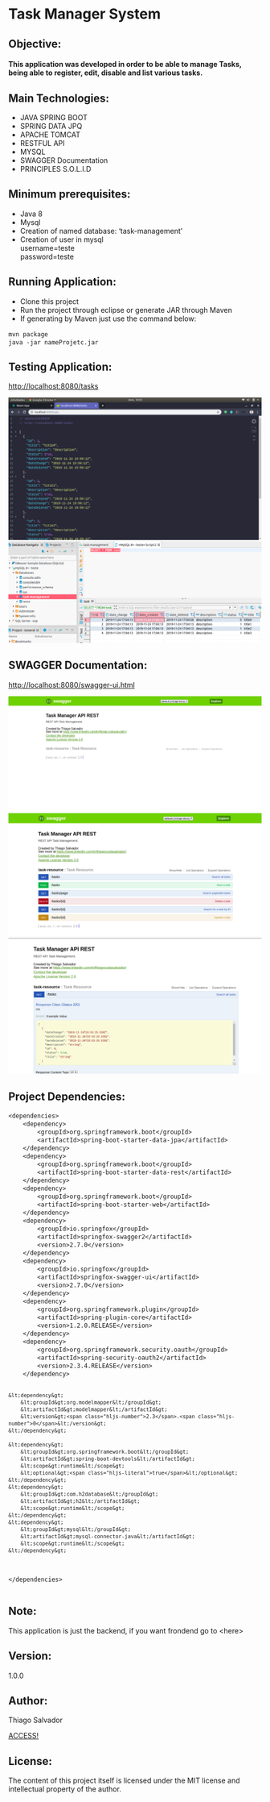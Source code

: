 <h1 class="code-line" data-line-start=0 data-line-end=1 ><a id="Task_Manager_System_0"></a>Task Manager System</h1>
<h2 class="code-line" data-line-start=2 data-line-end=3 ><a id="Objective_2"></a>Objective:</h2>
<h4 class="code-line" data-line-start=4 data-line-end=5 ><a id="This_application_was_developed_in_order_to_be_able_to_manage_Tasks_being_able_to_register_edit_disable_and_list_various_tasks_4"></a>This application was developed in order to be able to manage Tasks, being able to register, edit, disable and list various tasks.</h4>
<h2 class="code-line" data-line-start=6 data-line-end=7 ><a id="Main_Technologies_6"></a>Main Technologies:</h2>
<ul>
<li class="has-line-data" data-line-start="8" data-line-end="9">JAVA SPRING BOOT</li>
<li class="has-line-data" data-line-start="9" data-line-end="10">SPRING DATA JPQ</li>
<li class="has-line-data" data-line-start="10" data-line-end="11">APACHE TOMCAT</li>
<li class="has-line-data" data-line-start="11" data-line-end="12">RESTFUL API</li>
<li class="has-line-data" data-line-start="12" data-line-end="13">MYSQL</li>
<li class="has-line-data" data-line-start="13" data-line-end="14">SWAGGER Documentation</li>
<li class="has-line-data" data-line-start="14" data-line-end="16">PRINCIPLES S.O.L.I.D</li>
</ul>
<h2 class="code-line" data-line-start=16 data-line-end=17 ><a id="Minimum_prerequisites_16"></a>Minimum prerequisites:</h2>
<ul>
<li class="has-line-data" data-line-start="17" data-line-end="18">Java 8</li>
<li class="has-line-data" data-line-start="18" data-line-end="19">Mysql</li>
<li class="has-line-data" data-line-start="19" data-line-end="20">Creation of named database: ‘task-management’</li>
<li class="has-line-data" data-line-start="20" data-line-end="23">Creation of user in mysql<br>
username=teste<br>
password=teste</li>
</ul>
<h2 class="code-line" data-line-start=25 data-line-end=26 ><a id="Running_Application_25"></a>Running Application:</h2>
<ul>
<li class="has-line-data" data-line-start="27" data-line-end="28">Clone this project</li>
<li class="has-line-data" data-line-start="28" data-line-end="29">Run the project through eclipse or generate JAR through Maven</li>
<li class="has-line-data" data-line-start="29" data-line-end="30">If generating by Maven just use the command below:</li>
</ul>
<pre><code class="has-line-data" data-line-start="31" data-line-end="34" class="language-sh">mvn package
java -jar nameProjetc.jar
</code></pre>
<h2 class="code-line" data-line-start=35 data-line-end=36 ><a id="Testing_Application_35"></a>Testing Application:</h2>
<p class="has-line-data" data-line-start="36" data-line-end="37"><a href="http://localhost:8080/tasks">http://localhost:8080/tasks</a></p>
<img src="image/ima1.png">
<img src="image/ima2.png">
<h2 class="code-line" data-line-start=38 data-line-end=39 ><a id="SWAGGER_Documentation_38"></a>SWAGGER Documentation:</h2>
<p class="has-line-data" data-line-start="36" data-line-end="37"><a
 href="http://localhost:8080/swagger-ui.html">http://localhost:8080/swagger-ui.html</a></p>
<img src="image/ima3.png">
<img src="image/ima4.png">
<img src="image/ima5.png">



<h2 class="code-line" data-line-start=41 data-line-end=42 ><a id="Project_Dependencies_41"></a>Project Dependencies:</h2>
<pre><code class="has-line-data" data-line-start="43" data-line-end="102" class="language-sh">&lt;dependencies&gt;
    &lt;dependency&gt;
        &lt;groupId&gt;org.springframework.boot&lt;/groupId&gt;
        &lt;artifactId&gt;spring-boot-starter-data-jpa&lt;/artifactId&gt;
    &lt;/dependency&gt;
    &lt;dependency&gt;
        &lt;groupId&gt;org.springframework.boot&lt;/groupId&gt;
        &lt;artifactId&gt;spring-boot-starter-data-rest&lt;/artifactId&gt;
    &lt;/dependency&gt;
    &lt;dependency&gt;
        &lt;groupId&gt;org.springframework.boot&lt;/groupId&gt;
        &lt;artifactId&gt;spring-boot-starter-web&lt;/artifactId&gt;
    &lt;/dependency&gt;
    &lt;dependency&gt;
        &lt;groupId&gt;io.springfox&lt;/groupId&gt;
        &lt;artifactId&gt;springfox-swagger2&lt;/artifactId&gt;
        &lt;version&gt;<span class="hljs-number">2.7</span>.<span class="hljs-number">0</span>&lt;/version&gt;
    &lt;/dependency&gt;
    &lt;dependency&gt;
        &lt;groupId&gt;io.springfox&lt;/groupId&gt;
        &lt;artifactId&gt;springfox-swagger-ui&lt;/artifactId&gt;
        &lt;version&gt;<span class="hljs-number">2.7</span>.<span class="hljs-number">0</span>&lt;/version&gt;
    &lt;/dependency&gt;
    &lt;dependency&gt;
        &lt;groupId&gt;org.springframework.plugin&lt;/groupId&gt;
        &lt;artifactId&gt;spring-plugin-core&lt;/artifactId&gt;
        &lt;version&gt;<span class="hljs-number">1.2</span>.<span class="hljs-number">0</span>.RELEASE&lt;/version&gt;
    &lt;/dependency&gt;
    &lt;dependency&gt;
        &lt;groupId&gt;org.springframework.security.oauth&lt;/groupId&gt;
        &lt;artifactId&gt;spring-security-oauth2&lt;/artifactId&gt;
        &lt;version&gt;<span class="hljs-number">2.3</span>.<span class="hljs-number">4</span>.RELEASE&lt;/version&gt;
    &lt;/dependency&gt;

    &lt;dependency&gt;
        &lt;groupId&gt;org.modelmapper&lt;/groupId&gt;
        &lt;artifactId&gt;modelmapper&lt;/artifactId&gt;
        &lt;version&gt;<span class="hljs-number">2.3</span>.<span class="hljs-number">0</span>&lt;/version&gt;
    &lt;/dependency&gt;

    &lt;dependency&gt;
        &lt;groupId&gt;org.springframework.boot&lt;/groupId&gt;
        &lt;artifactId&gt;spring-boot-devtools&lt;/artifactId&gt;
        &lt;scope&gt;runtime&lt;/scope&gt;
        &lt;optional&gt;<span class="hljs-literal">true</span>&lt;/optional&gt;
    &lt;/dependency&gt;
    &lt;dependency&gt;
        &lt;groupId&gt;com.h2database&lt;/groupId&gt;
        &lt;artifactId&gt;h2&lt;/artifactId&gt;
        &lt;scope&gt;runtime&lt;/scope&gt;
    &lt;/dependency&gt;
    &lt;dependency&gt;
        &lt;groupId&gt;mysql&lt;/groupId&gt;
        &lt;artifactId&gt;mysql-connector-java&lt;/artifactId&gt;
        &lt;scope&gt;runtime&lt;/scope&gt;
    &lt;/dependency&gt;

&lt;/dependencies&gt;
</code></pre>
<h2 class="code-line" data-line-start=103 data-line-end=104 ><a id="Note_103"></a>Note:</h2>
<p class="has-line-data" data-line-start="104" data-line-end="105">This application is just the backend, if you want frondend go to &lt;here&gt;</p>
<h2 class="code-line" data-line-start=106 data-line-end=107 ><a id="Version_106"></a>Version:</h2>
<p class="has-line-data" data-line-start="107" data-line-end="108">1.0.0</p>
<h2 class="code-line" data-line-start=108 data-line-end=109 ><a id="Author_108"></a>Author:</h2>
<p class="has-line-data" data-line-start="109" data-line-end="111">Thiago Salvador<br>
<p><a href="https://www.linkedin.com/in/thiagocostasalvador/">ACCESS!</a></p>

</p>
<h2 class="code-line" data-line-start=112 data-line-end=113 ><a id="License_112"></a>License:</h2>
<p class="has-line-data" data-line-start="113" data-line-end="114">The content of this project itself is licensed under the MIT license and intellectual property of the author.</p>
